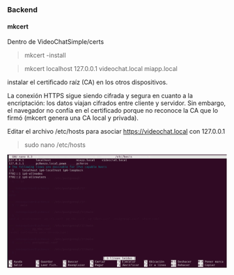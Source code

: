 ### Backend
#### mkcert
Dentro de VideoChatSimple/certs

> mkcert -install

> mkcert localhost 127.0.0.1 videochat.local miapp.local

instalar el certificado raíz (CA) en los otros dispositivos.

La conexión HTTPS sigue siendo cifrada y segura en cuanto a la encriptación: los datos viajan cifrados entre cliente y servidor.
Sin embargo, el navegador no confía en el certificado porque no reconoce la CA que lo firmó (mkcert genera una CA local y privada).

Editar el archivo /etc/hosts para asociar https://videochat.local con 127.0.0.1

> sudo nano /etc/hosts

![](img/hosts.png)